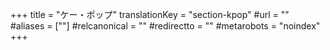 +++
title = "ケー・ポップ"
translationKey = "section-kpop"
#url = ""
#aliases = [""]
#relcanonical = ""
#redirectto = ""
#metarobots = "noindex"
+++
